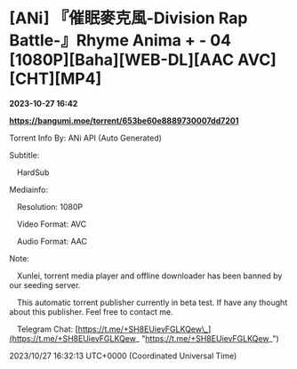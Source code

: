 # [ANi] 『催眠麥克風-Division Rap Battle-』Rhyme Anima + - 04 [1080P][Baha][WEB-DL][AAC AVC][CHT][MP4]

**2023-10-27 16:42**

**https://bangumi.moe/torrent/653be60e8889730007dd7201**

Torrent Info By: ANi API (Auto Generated)

Subtitle:

 HardSub

Mediainfo:

 Resolution: 1080P

 Video Format: AVC

 Audio Format: AAC

  

Note:

 Xunlei, torrent media player and offline downloader has been banned by our seeding server.

 This automatic torrent publisher currently in beta test. If have any thought about this publisher. Feel free to contact me.

 Telegram Chat: [https://t.me/+SH8EUievFGLKQew\_](https://t.me/+SH8EUievFGLKQew_ "https://t.me/+SH8EUievFGLKQew_")

2023/10/27 16:32:13 UTC+0000 (Coordinated Universal Time)